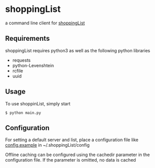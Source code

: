 # shoppingList

a command line client for [shoppingList](https://github.com/tstehr/shoppinglist)

## Requirements

shoppingList requires python3 as well as the following python libraries
- requests
- python-Levenshtein
- rcfile
- uuid
## Usage

To use shoppinList, simply start

```$ python main.py```

## Configuration

For setting a default server and list, place a configuration file like [config.example](config.example) in ~/.shoppingList/config

Offline caching can be configured using the cachedir parameter in the configuration file.
If the parameter is omitted, no data is cached
